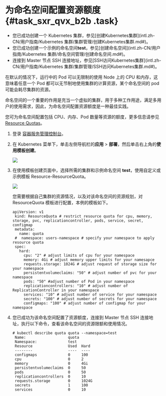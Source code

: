 # 为命名空间配置资源额度 {#task_sxr_qvx_b2b .task}

-   您已成功创建一个 Kubernetes 集群，参见[创建Kubernetes集群](intl.zh-CN/用户指南/Kubernetes 集群/集群管理/创建Kubernetes集群.md#)。
-   您已成功创建一个示例的命名空间**test**，参见[创建命名空间](intl.zh-CN/用户指南/Kubernetes 集群/命名空间管理/创建命名空间.md#)。
-   连接到 Master 节点 SSH 连接地址，参见[SSH访问Kubernetes集群](intl.zh-CN/用户指南/Kubernetes 集群/集群管理/SSH访问Kubernetes集群.md#)。

在默认的情况下，运行中的 Pod 可以无限制的使用 Node 上的 CPU 和内存，这意味着任意一个 Pod 都可以无节制地使用集群的计算资源，某个命名空间的 pod 可能会耗尽集群的资源。

命名空间的一个重要的作用是充当一个虚拟的集群，用于多种工作用途，满足多用户的使用需求，因此，为命名空间配置资源额度是一种最佳实践。

您可为命名空间配置包括 CPU、内存、Pod 数量等资源的额度，更多信息请参见 [Resource Quotas](https://kubernetes.io/docs/concepts/policy/resource-quotas/)。

1.  登录 [容器服务管理控制台](https://cs.console.aliyun.com/)。 
2.  在 Kubernetes 菜单下，单击左侧导航栏的**应用** \> **部署**，然后单击右上角的**使用模板创建**。 

    ![](http://static-aliyun-doc.oss-cn-hangzhou.aliyuncs.com/assets/img/14723/6193_zh-CN.png) 

3.  在使用模板创建页面中，选择所需的集群和示例命名空间 **test**，使用自定义或示例模板 Resource-ResourceQuota。 

    ![](http://static-aliyun-doc.oss-cn-hangzhou.aliyuncs.com/assets/img/14723/6194_zh-CN.png) 

    您需要根据自己集群的资源情况，以及对该命名空间的资源规划，对 ResourceQuota 模板进行配置，本例的模板如下。

    ```
    apiVersion: v1
     kind: ResourceQuota # restrict resource quota for cpu, memory, storage, pvc, replicationcontroller, pods, service, secret, configmap
     metadata:
       name: quota
     #  namespace: users-namespace # specify your namespace to apply resource quota
     spec:
       hard:
         cpu: "2" # adjust limits of cpu for your namespace
         memory: 4Gi # adjust memory upper limits for your namesapce
         requests.storage: 1024G # adjust request of storage size for your namespace
         persistentvolumeclaims: "50" # adjust number of pvc for your namespace
         pods: "50" #adjust number of Pod in your namespace
         replicationcontrollers: "10" # adjust number of ReplicationController in your namespace
         services: "10" # adjust number of service for your namespace
         secrets: "100" # adjust number of secrets for your namespace
         configmaps: "100" # adjust number of configmap for your namespace
    ```

4.  您已成功为该命名空间配置了资源额度，连接到 Master 节点 SSH 连接地址，执行以下命令，查看该命名空间的资源限额和使用情况。 

    ```
    # kubectl describe quota quota --namespace=test
     Name:                   quota
     Namespace:              test
     Resource                Used  Hard
     --------                ----  ----
     configmaps              0     100
     cpu                     0     2
     memory                  0     4Gi
     persistentvolumeclaims  0     50
     pods                    0     50
     replicationcontrollers  0     10
     requests.storage        0     1024G
     secrets                 1     100
     services                0     10
    ```


